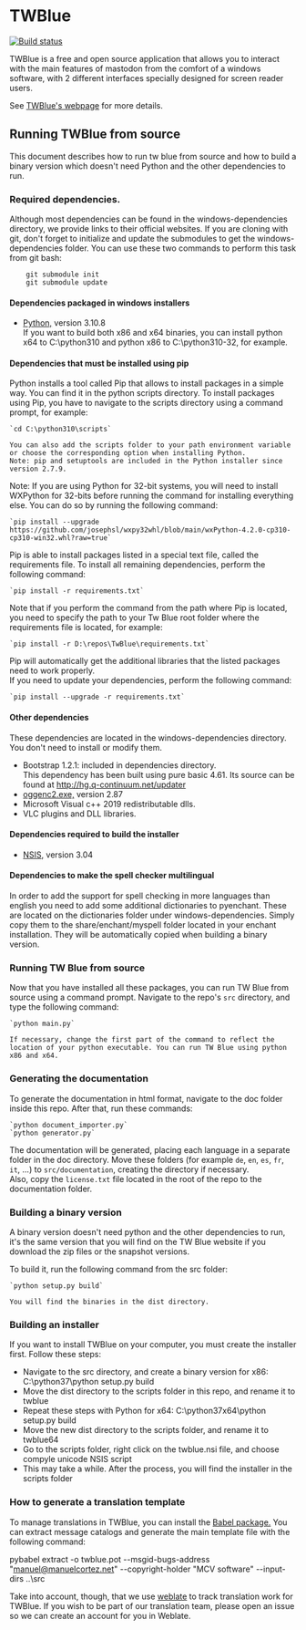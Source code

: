 ﻿TWBlue
======

[![Build status](https://ci.appveyor.com/api/projects/status/fml5fu7h1fj8vf6l?svg=true)](https://ci.appveyor.com/project/manuelcortez/twblue)

TWBlue is a free and open source application that allows you to interact with the main features of mastodon from the comfort of a windows software, with 2 different interfaces specially designed for screen reader users.

See [TWBlue's webpage](https://twblue.mcvsoftware.com) for more details.

## Running TWBlue from source

This document describes how to run tw blue from source and how to build a binary version which doesn't need Python and the other dependencies to run.

### Required dependencies.

Although most dependencies can be found in the windows-dependencies directory, we provide links to their official websites. If you are cloning with git, don't forget to initialize and update the submodules to get the windows-dependencies folder. You can use these two commands to perform this task from git bash:  
```
    git submodule init  
    git submodule update
```

#### Dependencies packaged in windows installers

* [Python,](https://python.org) version 3.10.8  
If you want to build both x86 and x64 binaries, you can install python x64 to C:\python310 and python x86 to C:\python310-32, for example.

#### Dependencies that must be installed using pip

Python installs a tool called Pip that allows to install packages in a simple way. You can find it in the python scripts directory. To install packages using Pip, you have to navigate to the scripts directory using a command prompt, for example:

    `cd C:\python310\scripts`

	You can also add the scripts folder to your path environment variable or choose the corresponding option when installing Python.  
	Note: pip and setuptools are included in the Python installer since version 2.7.9.

Note: If you are using Python for 32-bit systems, you will need to install WXPython for 32-bits before running the command for installing everything else. You can do so by running the following command:

    `pip install --upgrade https://github.com/josephsl/wxpy32whl/blob/main/wxPython-4.2.0-cp310-cp310-win32.whl?raw=true`

Pip is able to install packages listed in a special text file, called the requirements file. To install all remaining dependencies, perform the following command:

    `pip install -r requirements.txt`

Note that if you perform the command from the path where Pip is located, you need to specify the path to your Tw Blue root folder where the requirements file is located, for example:

    `pip install -r D:\repos\TwBlue\requirements.txt`

Pip will automatically get the additional libraries that the listed packages need to work properly.  
If you need to update your dependencies, perform the following command:

    `pip install --upgrade -r requirements.txt`

#### Other dependencies

These dependencies are located in the windows-dependencies directory. You don't need to install or modify them.

* Bootstrap 1.2.1: included in dependencies directory.  
This dependency has been built using pure basic 4.61. Its source can be found at http://hg.q-continuum.net/updater
* [oggenc2.exe,](http://www.rarewares.org/ogg-oggenc.php) version 2.87  
* Microsoft Visual c++ 2019 redistributable dlls.
* VLC plugins and DLL libraries.

#### Dependencies required to build the installer

* [NSIS,](http://nsis.sourceforge.net/) version 3.04

#### Dependencies to make the spell checker multilingual

In order to add the support for spell checking in more languages than english you need to add some additional dictionaries to pyenchant. These are located on the dictionaries folder under windows-dependencies. Simply copy them to the share/enchant/myspell folder located in your enchant installation. They will be automatically copied when building a binary version.

### Running TW Blue from source

Now that you have installed all these packages, you can run TW Blue from source using a command prompt. Navigate to the repo's `src` directory, and type the following command:

    `python main.py`

	If necessary, change the first part of the command to reflect the location of your python executable. You can run TW Blue using python x86 and x64.

### Generating the documentation

To generate the documentation in html format, navigate to the doc folder inside this repo. After that, run these commands:  

    `python document_importer.py`  
    `python generator.py`  

The documentation will be generated, placing each language in a separate folder in the doc directory. Move these folders (for example `de`, `en`, `es`, `fr`, `it`, ...) to `src/documentation`, creating the directory if necessary.  
Also, copy the `license.txt` file located in the root of the repo to the documentation folder.

### Building a binary version

A binary version doesn't need python and the other dependencies to run, it's the same version that you will find on the TW Blue website if you download the zip files or the snapshot versions.

To build it, run the following command from the src folder:

    `python setup.py build`

	You will find the binaries in the dist directory.

### Building an installer

If you want to install TWBlue on your computer, you must create the installer first. Follow these steps:

* Navigate to the src directory, and create a binary version for x86: C:\python37\python setup.py build
* Move the dist directory to the scripts folder in this repo, and rename it to twblue
* Repeat these steps with Python for x64: C:\python37x64\python setup.py build
* Move the new dist directory to the scripts folder, and rename it to twblue64
* Go to the scripts folder, right click on the twblue.nsi file, and choose compyle unicode NSIS script
* This may take a while. After the process, you will find the installer in the scripts folder

### How to generate a translation template

To manage translations in TWBlue, you can install the [Babel package.](https://pypi.org/project/Babel/) You can extract message catalogs and generate the main template file with the following command:

pybabel extract -o twblue.pot --msgid-bugs-address "manuel@manuelcortez.net" --copyright-holder "MCV software" --input-dirs ..\src

Take into account, though, that we use [weblate](https://weblate.mcvsoftware.com) to track translation work for TWBlue. If you wish to be part of our translation team, please open an issue so we can create an account for you in Weblate.